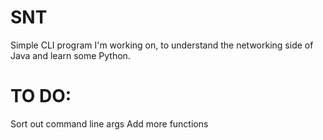 # SNT
Simple CLI program I'm working on, to understand the networking side of Java and learn some Python.

# TO DO:
Sort out command line args
Add more functions
